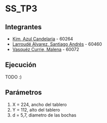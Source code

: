 # SS_TP3

## Integrantes
* [Kim, Azul Candelaria](https://github.com/AzuCande) - 60264
* [Larroudé Alvarez, Santiago Andrés](https://github.com/SSanti32) - 60460
* [Vasquéz Currie, Malena](https://github.com/malevasquez) - 60072

## Ejecución
TODO :)

## Parámetros
1. X = 224, ancho del tablero
2. Y = 112, alto del tablero
3. d = 5,7, diametro de las bochas
